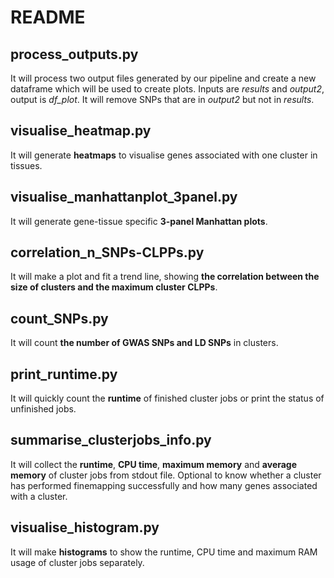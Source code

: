 # README

## process_outputs.py
It will process two output files generated by our pipeline and create a new dataframe which will be used to create plots. Inputs are _results_ and _output2_, output is _df_plot_. It will remove SNPs that are in _output2_ but not in _results_.

## visualise_heatmap.py
It will generate __heatmaps__ to visualise genes associated with one cluster in tissues.

## visualise_manhattanplot_3panel.py
It will generate gene-tissue specific __3-panel Manhattan plots__.

## correlation_n_SNPs-CLPPs.py
It will make a plot and fit a trend line, showing __the correlation between the size of clusters and the maximum cluster CLPPs__.

## count_SNPs.py
It will count __the number of GWAS SNPs and LD SNPs__ in clusters.

## print_runtime.py
It will quickly count the __runtime__ of finished cluster jobs or print the status of unfinished jobs.

## summarise_clusterjobs_info.py
It will collect the __runtime__, __CPU time__, __maximum memory__ and __average memory__ of cluster jobs from stdout file. Optional to know whether a cluster has performed finemapping successfully and how many genes associated with a cluster.

## visualise_histogram.py
It will make __histograms__ to show the runtime, CPU time and maximum RAM usage of cluster jobs separately.
